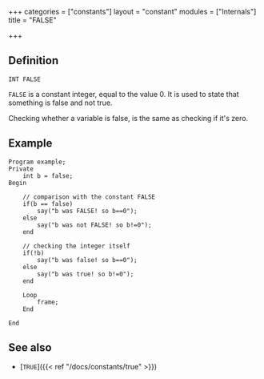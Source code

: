 +++
categories = ["constants"]
layout = "constant"
modules = ["Internals"]
title = "FALSE"

+++

## Definition

    INT FALSE

`FALSE` is a constant integer, equal to the value 0. It is used to state that something is false and not true.

Checking whether a variable is false, is the same as checking if it's zero.

## Example

```
Program example;
Private
    int b = false;
Begin

    // comparison with the constant FALSE
    if(b == false)
        say("b was FALSE! so b==0");
    else
        say("b was not FALSE! so b!=0");
    end

    // checking the integer itself
    if(!b)
        say("b was false! so b==0");
    else
        say("b was true! so b!=0");
    end

    Loop
        frame;
    End

End
```

## See also

 - [`TRUE`]({{< ref "/docs/constants/true" >}})
